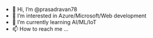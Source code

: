 - 👋 Hi, I’m @prasadravan78
- 👀 I’m interested in Azure/Microsoft/Web development
- 🌱 I’m currently learning AI/ML/IoT
- 📫 How to reach me ...

<!---
prasadravan78/prasadravan78 is a ✨ special ✨ repository because its `README.md` (this file) appears on your GitHub profile.
You can click the Preview link to take a look at your changes.
--->
